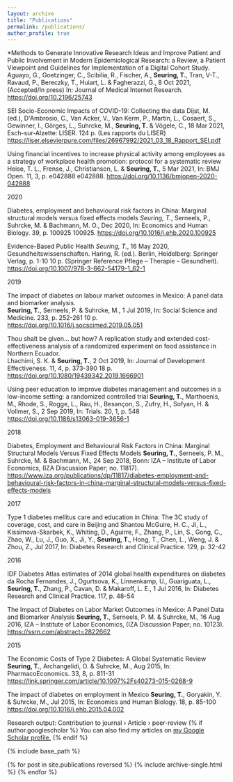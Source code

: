 ```yaml
---
layout: archive
title: "Publications"
permalink: /publications/
author_profile: true
---
```


*Methods to Generate Innovative Research Ideas and Improve Patient and Public Involvement in Modern Epidemiological Research: a Review, a Patient Viewpoint and Guidelines for Implementation of a Digital Cohort Study.  
Aguayo, G., Goetzinger, C., Scibilia, R., Fischer, A., **Seuring, T.**, Tran, V-T., Ravaud, P., Bereczky, T., Huiart, L. & Fagherazzi, G., 8 Oct 2021, (Accepted/In press) In: Journal of Medical Internet Research.
https://doi.org/10.2196/25743

SEI Socio-Economic Impacts of COVID-19: Collecting the data
Dijst, M. (ed.), D'Ambrosio, C., Van Acker, V., Van Kerm, P., Martin, L., Cosaert, S., Gewinner, I., Görges, L., Suhrcke, M., **Seuring, T.** & Vögele, C., 18 Mar 2021, Esch-sur-Alzette: LISER. 124 p. (Les rapports du LISER)
https://liser.elsevierpure.com/files/26967992/2021_03_18_Rapport_SEI.pdf

Using financial incentives to increase physical activity among employees as a strategy of workplace health promotion: protocol for a systematic review
Heise, T. L., Frense, J., Christianson, L. & **Seuring, T.**, 5 Mar 2021, In: BMJ Open. 11, 3, p. e042888 e042888.
https://doi.org/10.1136/bmjopen-2020-042888

2020  

Diabetes, employment and behavioural risk factors in China: Marginal structural models versus fixed effects models
*Seuring, T.*, Serneels, P., Suhrcke, M. & Bachmann, M. O., Dec 2020, In: Economics and Human Biology. 39, p. 100925 100925.
https://doi.org/10.1016/j.ehb.2020.100925

Evidence-Based Public Health
*Seuring, T.*, 16 May 2020, Gesundheitswissenschaften. Haring, R. (ed.). Berlin, Heidelberg: Springer Verlag, p. 1-10 10 p. (Springer Reference Pflege – Therapie – Gesundheit).
https://doi.org/10.1007/978-3-662-54179-1_62-1

2019  

The impact of diabetes on labour market outcomes in Mexico: A panel data and biomarker analysis.  
**Seuring, T.**, Serneels, P. & Suhrcke, M., 1 Jul 2019, In: Social Science and Medicine. 233, p. 252-261 10 p.
https://doi.org/10.1016/j.socscimed.2019.05.051

Thou shalt be given… but how? A replication study and extended cost-effectiveness analysis of a randomized experiment on food assistance in Northern Ecuador.  
Lhachimi, S. K. & **Seuring, T.**, 2 Oct 2019, In: Journal of Development Effectiveness. 11, 4, p. 373-390 18 p.
https://doi.org/10.1080/19439342.2019.1666901

Using peer education to improve diabetes management and outcomes in a low-income setting: a randomized controlled trial
**Seuring, T.**, Marthoenis, M., Rhode, S., Rogge, L., Rau, H., Besançon, S., Zufry, H., Sofyan, H. & Vollmer, S., 2 Sep 2019, In: Trials. 20, 1, p. 548
https://doi.org/10.1186/s13063-019-3656-1

2018

Diabetes, Employment and Behavioural Risk Factors in China: Marginal Structural Models Versus Fixed Effects Models
**Seuring, T.**, Serneels, P. M., Suhrcke, M. & Bachmann, M., 24 Sep 2018, Bonn: IZA – Institute of Labor Economics, (IZA Discussion Paper; no. 11817). https://www.iza.org/publications/dp/11817/diabetes-employment-and-behavioural-risk-factors-in-china-marginal-structural-models-versus-fixed-effects-models

2017

Type 1 diabetes mellitus care and education in China: The 3C study of coverage, cost, and care in Beijing and Shantou
McGuire, H. C., Ji, L., Kissimova-Skarbek, K., Whiting, D., Aguirre, F., Zhang, P., Lin, S., Gong, C., Zhao, W., Lu, J., Guo, X., Ji, Y., **Seuring, T.**, Hong, T., Chen, L., Weng, J. & Zhou, Z., Jul 2017, In: Diabetes Research and Clinical Practice. 129, p. 32-42

2016

IDF Diabetes Atlas estimates of 2014 global health expenditures on diabetes
da Rocha Fernandes, J., Ogurtsova, K., Linnenkamp, U., Guariguata, L., **Seuring, T.**, Zhang, P., Cavan, D. & Makaroff, L. E., 1 Jul 2016, In: Diabetes Research and Clinical Practice. 117, p. 48-54 

The Impact of Diabetes on Labor Market Outcomes in Mexico: A Panel Data and Biomarker Analysis
**Seuring, T.**, Serneels, P. M. & Suhrcke, M., 16 Aug 2016, IZA – Institute of Labor Economics, (IZA Discussion Paper; no. 10123). https://ssrn.com/abstract=2822662



2015

The Economic Costs of Type 2 Diabetes: A Global Systematic Review
**Seuring, T.**, Archangelidi, O. & Suhrcke, M., Aug 2015, In: PharmacoEconomics. 33, 8, p. 811-31 
https://link.springer.com/article/10.1007%2Fs40273-015-0268-9

The impact of diabetes on employment in Mexico
**Seuring, T.**, Goryakin, Y. & Suhrcke, M., Jul 2015, In: Economics and Human Biology. 18, p. 85-100 
https://doi.org/10.1016/j.ehb.2015.04.002

Research output: Contribution to journal › Article › peer-review
{% if author.googlescholar %}
  You can also find my articles on <u><a href="{{author.googlescholar}}">my Google Scholar profile</a>.</u>
{% endif %}

{% include base_path %}

{% for post in site.publications reversed %}
  {% include archive-single.html %}
{% endfor %}

